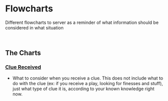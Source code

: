 # Flowcharts

Different flowcharts to server as a reminder of what information should be considered in what situation

<br />

## The Charts

### [Clue Received](https://github.com/agilbert1412/HanabiStrategy/blob/master/Categories/Flowcharts/Clue%20Received.png)
* What to consider when you receive a clue. This does not include what to do with the clue (ex: if you receive a play, looking for finesses and stuff), just what type of clue it is, according to your known knowledge right now.